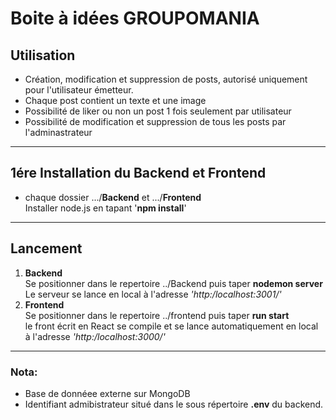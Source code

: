 # Boite à idées GROUPOMANIA
## Utilisation
 * Création, modification et suppression de posts, autorisé uniquement pour l'utilisateur émetteur.
 * Chaque post contient un texte et une image
 * Possibilité de liker ou non un post 1 fois seulement par utilisateur
 * Possibilité de modification et suppression de tous les posts par   
    l'adminastrateur
---
## 1ére Installation du Backend et Frontend
* chaque dossier .../__Backend__ et .../__Frontend__  
 Installer node.js en tapant '__npm install__'
---
## Lancement
1. __Backend__  
Se positionner dans le repertoire ../Backend puis
taper __nodemon server__  
Le serveur se lance en local à l'adresse *'http:/localhost:3001/'*
2. __Frontend__  
Se positionner dans le repertoire ../frontend puis taper __run start__  
le front écrit en React se compile et se lance automatiquement en local  
à l'adresse *'http:/localhost:3000/'*
---
### Nota:

* Base de donnéee externe sur MongoDB
* Identifiant admibistrateur situé dans le sous répertoire __.env__ du backend.
